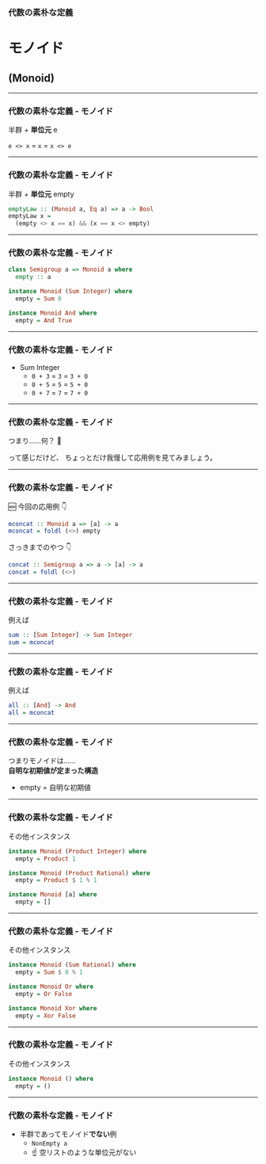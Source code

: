 ### 代数の素朴な定義
# モノイド
## (Monoid)

- - - - -

### 代数の素朴な定義 - モノイド

半群 + **単位元** e

`e <> x` = `x` = `x <> e`

- - - - -

### 代数の素朴な定義 - モノイド

半群 + **単位元** empty

```haskell
emptyLaw :: (Monoid a, Eq a) => a -> Bool
emptyLaw x =
  (empty <> x == x) && (x == x <> empty)
```

- - - - -

### 代数の素朴な定義 - モノイド

```haskell
class Semigroup a => Monoid a where
  empty :: a

instance Monoid (Sum Integer) where
  empty = Sum 0

instance Monoid And where
  empty = And True
```

- - - - -

### 代数の素朴な定義 - モノイド

- Sum Integer
    - `0 + 3` = `3` = `3 + 0`
    - `0 + 5` = `5` = `5 + 0`
    - `0 + 7` = `7` = `7 + 0`

- - - - -

### 代数の素朴な定義 - モノイド

つまり……何？ 🤔

<aside class="notes">
って感じだけど、
ちょっとだけ我慢して応用例を見てみましょう。
</aside>

- - - - -

### 代数の素朴な定義 - モノイド

:new: 今回の応用例 :point_down:

```haskell
mconcat :: Monoid a => [a] -> a
mconcat = foldl (<>) empty
```

さっきまでのやつ :point_down:

```hs
concat :: Semigroup a => a -> [a] -> a
concat = foldl (<>)
```

- - - - -

### 代数の素朴な定義 - モノイド

例えば

```haskell
sum :: [Sum Integer] -> Sum Integer
sum = mconcat
```

- - - - -

### 代数の素朴な定義 - モノイド

例えば

```haskell
all :: [And] -> And
all = mconcat
```

- - - - -

### 代数の素朴な定義 - モノイド

つまりモノイドは……  
**自明な初期値が定まった構造**

- empty = 自明な初期値

- - - - -

### 代数の素朴な定義 - モノイド

その他インスタンス

```haskell
instance Monoid (Product Integer) where
  empty = Product 1

instance Monoid (Product Rational) where
  empty = Product $ 1 % 1

instance Monoid [a] where
  empty = []
```

- - - - -

### 代数の素朴な定義 - モノイド

その他インスタンス

```haskell
instance Monoid (Sum Rational) where
  empty = Sum $ 0 % 1

instance Monoid Or where
  empty = Or False

instance Monoid Xor where
  empty = Xor False
```

- - - - -

### 代数の素朴な定義 - モノイド

その他インスタンス

```haskell
instance Monoid () where
  empty = ()
```

- - - - -

### 代数の素朴な定義 - モノイド

- 半群であってモノイド**でない**例
    - `NonEmpty a`
    - :point_up: 空リストのような単位元がない
